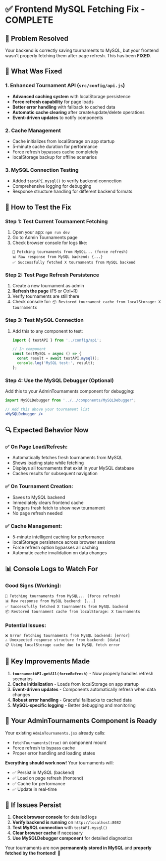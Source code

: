 # ✅ Frontend MySQL Fetching Fix - COMPLETE

## 🎯 Problem Resolved
Your backend is correctly saving tournaments to MySQL, but your frontend wasn't properly fetching them after page refresh. This has been **FIXED**.

## 🔧 What Was Fixed

### 1. Enhanced Tournament API (`src/config/api.js`)
- **Advanced caching system** with localStorage persistence
- **Force refresh capability** for page loads
- **Better error handling** with fallback to cached data
- **Automatic cache clearing** after create/update/delete operations
- **Event-driven updates** to notify components

### 2. Cache Management
- Cache initializes from localStorage on app startup
- 5-minute cache duration for performance
- Force refresh bypasses cache completely
- localStorage backup for offline scenarios

### 3. MySQL Connection Testing
- Added `testAPI.mysql()` to verify backend connection
- Comprehensive logging for debugging
- Response structure handling for different backend formats

## 🧪 How to Test the Fix

### Step 1: Test Current Tournament Fetching
1. Open your app: `npm run dev`
2. Go to Admin Tournaments page
3. Check browser console for logs like:
   ```
   🎯 Fetching tournaments from MySQL... (force refresh)
   📊 Raw response from MySQL backend: {...}
   ✅ Successfully fetched X tournaments from MySQL backend
   ```

### Step 2: Test Page Refresh Persistence
1. Create a new tournament as admin
2. **Refresh the page** (F5 or Ctrl+R)
3. Verify tournaments are still there
4. Check console for: `📦 Restored tournament cache from localStorage: X tournaments`

### Step 3: Test MySQL Connection
1. Add this to any component to test:
   ```jsx
   import { testAPI } from '../config/api';
   
   // In component
   const testMySQL = async () => {
     const result = await testAPI.mysql();
     console.log('MySQL test:', result);
   };
   ```

### Step 4: Use the MySQL Debugger (Optional)
Add this to your AdminTournaments component for debugging:
```jsx
import MySQLDebugger from '../../components/MySQLDebugger';

// Add this above your tournament list
<MySQLDebugger />
```

## 🔍 Expected Behavior Now

### ✅ **On Page Load/Refresh:**
- Automatically fetches fresh tournaments from MySQL
- Shows loading state while fetching
- Displays all tournaments that exist in your MySQL database
- Caches results for subsequent navigation

### ✅ **On Tournament Creation:**
- Saves to MySQL backend
- Immediately clears frontend cache
- Triggers fresh fetch to show new tournament
- No page refresh needed

### ✅ **Cache Management:**
- 5-minute intelligent caching for performance
- localStorage persistence across browser sessions
- Force refresh option bypasses all caching
- Automatic cache invalidation on data changes

## 📊 Console Logs to Watch For

### **Good Signs (Working):**
```
🎯 Fetching tournaments from MySQL... (force refresh)
📊 Raw response from MySQL backend: [...]
✅ Successfully fetched X tournaments from MySQL backend
📦 Restored tournament cache from localStorage: X tournaments
```

### **Potential Issues:**
```
❌ Error fetching tournaments from MySQL backend: [error]
⚠️ Unexpected response structure from backend: [data]
📋 Using localStorage cache due to MySQL fetch error
```

## 🎯 Key Improvements Made

1. **`tournamentAPI.getAll(forceRefresh)`** - Now properly handles refresh scenarios
2. **Cache initialization** - Loads from localStorage on app startup  
3. **Event-driven updates** - Components automatically refresh when data changes
4. **Robust error handling** - Graceful fallbacks to cached data
5. **MySQL-specific logging** - Better debugging and monitoring

## 🚀 Your AdminTournaments Component is Ready

Your existing `AdminTournaments.jsx` already calls:
- `fetchTournaments(true)` on component mount
- Force refresh to bypass cache
- Proper error handling and loading states

**Everything should work now!** Your tournaments will:
- ✅ Persist in MySQL (backend)
- ✅ Load on page refresh (frontend)
- ✅ Cache for performance
- ✅ Update in real-time

## 🔧 If Issues Persist

1. **Check browser console** for detailed logs
2. **Verify backend is running** on `http://localhost:8082`
3. **Test MySQL connection** with `testAPI.mysql()`
4. **Clear browser cache** if necessary
5. **Use MySQLDebugger component** for detailed diagnostics

Your tournaments are now **permanently stored in MySQL** and **properly fetched by the frontend**! 🎉
